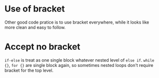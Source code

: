 # Use of bracket
Other good code pratice is to use bracket everywhere, while it looks like more 
clean and easy to follow.

# Accept no bracket
`if-else` is treat as one single block whatever nested level of `else if`.
`while {}`, `for {}` are single block again, so sometimes nested loops don't 
require bracket for the top level.

